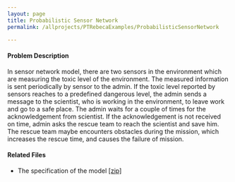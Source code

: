 ```yaml
---
layout: page
title: Probabilistic Sensor Network
permalink: /allprojects/PTRebecaExamples/ProbabilisticSensorNetwork

---
```


#### Problem Description

In sensor network model, there are two sensors in the environment which are measuring the toxic level of the environment. The measured information is sent periodically by sensor to the admin. If the toxic level reported by sensors reaches to a predefined dangerous level, the admin sends a message to the scientist, who is working in the environment, to leave work and go to a safe place. The admin waits for a couple of times for the acknowledgement from scientist. If the acknowledgement is not received on time, admin asks the rescue team to reach the scientist and save him. The rescue team maybe encounters obstacles during the mission, which increases the rescue time, and causes the failure of mission.

#### Related Files
* The specification of the model [ [zip] ](/assets/projects/PTRebeca/case-studies/Probabilistic-Sensor-Network.zip)
